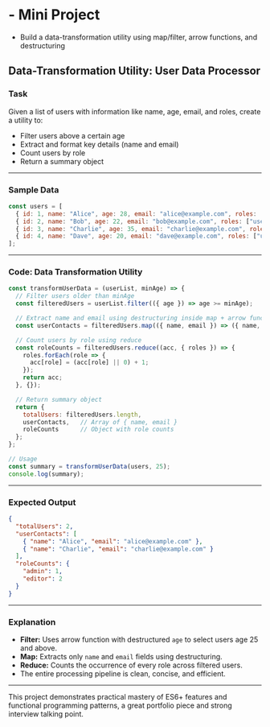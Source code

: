 
# - **Mini Project**
  - Build a data-transformation utility using map/filter, arrow functions, and destructuring


## Data-Transformation Utility: User Data Processor

### Task
Given a list of users with information like name, age, email, and roles, create a utility to:
- Filter users above a certain age
- Extract and format key details (name and email)
- Count users by role
- Return a summary object

***

### Sample Data
```javascript
const users = [
  { id: 1, name: "Alice", age: 28, email: "alice@example.com", roles: ["admin", "editor"] },
  { id: 2, name: "Bob", age: 22, email: "bob@example.com", roles: ["user"] },
  { id: 3, name: "Charlie", age: 35, email: "charlie@example.com", roles: ["editor"] },
  { id: 4, name: "Dave", age: 20, email: "dave@example.com", roles: ["user", "subscriber"] },
];
```

***

### Code: Data Transformation Utility

```javascript
const transformUserData = (userList, minAge) => {
  // Filter users older than minAge
  const filteredUsers = userList.filter(({ age }) => age >= minAge);

  // Extract name and email using destructuring inside map + arrow function
  const userContacts = filteredUsers.map(({ name, email }) => ({ name, email }));

  // Count users by role using reduce
  const roleCounts = filteredUsers.reduce((acc, { roles }) => {
    roles.forEach(role => {
      acc[role] = (acc[role] || 0) + 1;
    });
    return acc;
  }, {});

  // Return summary object
  return {
    totalUsers: filteredUsers.length,
    userContacts,   // Array of { name, email }
    roleCounts      // Object with role counts
  };
};

// Usage
const summary = transformUserData(users, 25);
console.log(summary);
```

***

### Expected Output
```json
{
  "totalUsers": 2,
  "userContacts": [
    { "name": "Alice", "email": "alice@example.com" },
    { "name": "Charlie", "email": "charlie@example.com" }
  ],
  "roleCounts": {
    "admin": 1,
    "editor": 2
  }
}
```

***

### Explanation
- **Filter:** Uses arrow function with destructured `age` to select users age 25 and above.
- **Map:** Extracts only `name` and `email` fields using destructuring.
- **Reduce:** Counts the occurrence of every role across filtered users.
- The entire processing pipeline is clean, concise, and efficient.

***

This project demonstrates practical mastery of ES6+ features and functional programming patterns, a great portfolio piece and strong interview talking point.